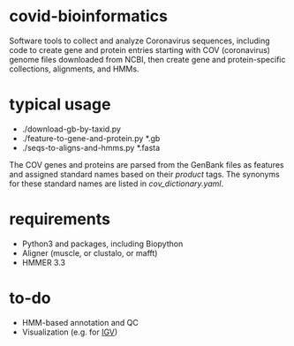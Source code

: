 # covid-bioinformatics
Software tools to collect and analyze Coronavirus sequences, including code to create gene and protein entries 
starting with COV (coronavirus) genome files downloaded from NCBI, then create gene and protein-specific 
collections, alignments, and HMMs.


# typical usage
* ./download-gb-by-taxid.py
* ./feature-to-gene-and-protein.py *.gb
* ./seqs-to-aligns-and-hmms.py *.fasta


The COV genes and proteins are parsed from the GenBank files as features and assigned standard names based on 
their *product* tags. The synonyms for these standard names are listed in *cov_dictionary.yaml*.


# requirements
* Python3 and packages, including Biopython
* Aligner (muscle, or clustalo, or mafft)
* HMMER 3.3


# to-do
* HMM-based annotation and QC
* Visualization (e.g. for [IGV](https://igvteam.github.io/igv-webapp/fileFormats.html))
